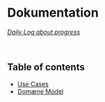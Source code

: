 # Dokumentation
*[Daily Log about progress](https://github.com/kasp470f/1semester/blob/main/Dokumentation/DailyLog.md)*


<br>

## Table of contents

* [Use Cases](https://github.com/kasp470f/1semester/tree/main/Dokumentation/Use%20Cases)
* [Domæne Model](https://github.com/kasp470f/1semester/tree/main/Dokumentation/Modeller)
